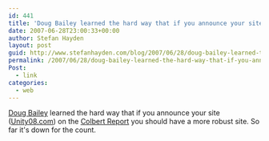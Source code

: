 ```yaml
---
id: 441
title: 'Doug Bailey learned the hard way that if you announce your site (Unity08.com) on the Colbert Report you should have a more robust site. So far it&#8217;s down for the count.'
date: 2007-06-28T23:00:33+00:00
author: Stefan Hayden
layout: post
guid: http://www.stefanhayden.com/blog/2007/06/28/doug-bailey-learned-the-hard-way-that-if-you-announce-your-site-unity08com-on-the-colbert-report-you-should-have-a-more-robust-site-so-far-its-down-for-the-count/
permalink: /2007/06/28/doug-bailey-learned-the-hard-way-that-if-you-announce-your-site-unity08com-on-the-colbert-report-you-should-have-a-more-robust-site-so-far-its-down-for-the-count/
Post:
  - link
categories:
  - web
---
```

<p><a href="http://en.wikipedia.org/wiki/Doug_Bailey">Doug Bailey</a> learned the hard way that if you announce your site (<a href="http://www.unity08.com/">Unity08.com</a>) on the <a href="http://www.colbertnation.com/">Colbert Report</a> you should have a more robust site. So far it's down for the count.
</p>
